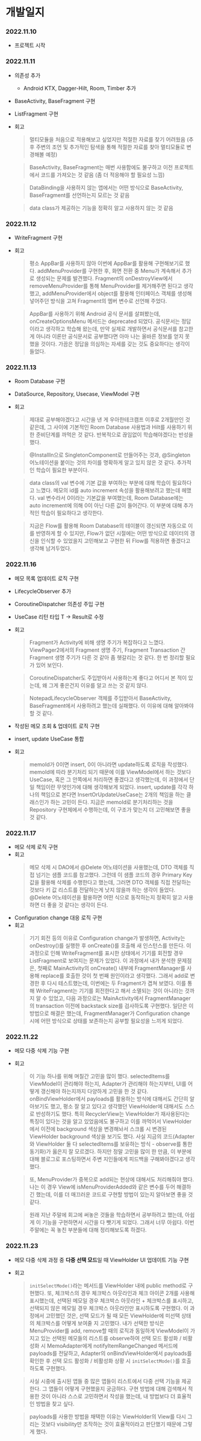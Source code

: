 # 개발일지

### 2022.11.10
- 프로젝트 시작

### 2022.11.11
- 의존성 추가
  - Android KTX, Dagger-Hilt, Room, Timber 추가
- BaseActivity, BaseFragment 구현
- ListFragment 구현
- 회고
    > 멀티모듈을 처음으로 적용해보고 싶었지만 적절한 자료를 찾기 어려웠음 (추후 주변의 조언 및 추가적인 탐색을 통해 적절한 자료를 찾아 멀티모듈로 변경해볼 예정)
  
    > BaseActivity, BaseFragment는 매번 사용함에도 불구하고 이전 프로젝트에서 코드를 가져오는 것 같음 (좀 더 적응해야 할 필요성 느낌)
    
    > DataBinding을 사용하지 않는 앱에서는 어떤 방식으로 BaseActivity, BaseFragment를 선언하는지 모르는 것 같음

    > data class가 제공하는 기능을 정확히 알고 사용하지 않는 것 같음

### 2022.11.12
- WriteFragment 구현
- 회고
    > 평소 AppBar를 사용하지 않아 이번에 AppBar를 활용해 구현해보기로 했다. addMenuProvider를 구현한 후, 화면 전환 중 Menu가 계속해서 추가로 생성되는 문제를 발견했다. Fragment의 onDestroyView에서 removeMenuProvider를 통해 MenuProvider를 제거해주면 된다고 생각했고, addMenuProvider에서 object를 활용해 인터페이스 객체를 생성해 넣어주던 방식을 고쳐 Fragment의 멤버 변수로 선언해 주었다.
    
    > AppBar를 사용하기 위해 Android 공식 문서를 살펴봤는데, onCreateOptionsMenu 메서드는 deprecated 되었다. 공식문서는 정답이라고 생각하고 학습해 왔는데, 만약 실제로 개발하면서 공식문서를 참고한 게 아니라 이론만 공식문서로 공부했다면 아마 나는 올바른 정보를 얻지 못 했을 것이다. 가끔은 정답을 의심하는 자세를 갖는 것도 중요하다는 생각이 들었다.
 
### 2022.11.13
- Room Database 구현
- DataSource, Repository, Usecase, ViewModel 구현
- 회고
  > 제대로 공부해야겠다고 시간을 낸 게 우아한테크캠프 이후로 2개월만인 것 같은데, 그 사이에 기본적인 Room Database 사용법과 Hilt를 사용하기 위한 준비단계를 까먹은 것 같다. 반복적으로 끊임없이 학습해야겠다는 반성을 했다.
  
  > @InstallIn으로 SingletonComponent로 만들어주는 것과, @Singleton 어노테이션을 붙이는 것의 차이를 명확하게 알고 있지 않은 것 같다. 추가적인 학습이 필요한 부분이다.
  
  > data class의 val 변수에 기본 값을 부여하는 부분에 대해 학습이 필요하다고 느꼈다. 메모의 id를 auto increment 속성을 활용해보려고 했는데 헤맸다. val 변수라서 0이라는 기본값을 부여했는데, Room Database에는 auto increment에 의해 0이 아닌 다른 값이 들어간다. 이 부분에 대해 추가적인 학습이 필요하다고 생각한다.
  
  > 지금은 Flow를 활용해 Room Database의 테이블이 갱신되면 자동으로 이를 반영하게 할 수 있지만, Flow가 없던 시절에는 어떤 방식으로 데이터의 갱신을 인식할 수 있었을지 고민해보고 구현한 뒤 Flow를 적용하면 좋겠다고 생각해 남겨두었다.

### 2022.11.16
- 메모 목록 업데이트 로직 구현
- LifecycleObserver 추가
- CoroutineDispatcher 의존성 주입 구현
- UseCase 리턴 타입 T -> Result<T>로 수정
- 회고
  > Fragment가 Activity에 비해 생명 주기가 복잡하다고 느꼈다. ViewPager2에서의 Fragment 생명 주기, Fragment Transaction 간 Fragment 생명 주기가 다른 것 같아 좀 헷갈리는 것 같다. 한 번 정리할 필요가 있어 보인다.
  
  > CoroutineDispatcher도 주입받아서 사용하는게 좋다고 어디서 본 적이 있는데, 왜 그게 좋은건지 이유를 알고 쓰는 것 같지 않다.
  
  > NotepadLifecycleObserver 객체를 주입받아서 BaseActivity, BaseFragment에서 사용하려고 했는데 실패했다. 이 이유에 대해 알아봐야 할 것 같다.

- 작성된 메모 조회 & 업데이트 로직 구현
- insert, update UseCase 통합
- 회고
  > memoId가 0이면 insert, 0이 아니라면 update하도록 로직을 작성했다. memoId에 따라 분기처리 되기 때문에 이를 ViewModel에서 하는 것보다 UseCase, 혹은 그 안쪽에서 처리하면 좋겠다고 생각했는데, 이 과정에서 단일 책임이란 무엇인가에 대해 생각해보게 되었다. insert, update를 각각 하나의 책임으로 본다면 InsertOrUpdateUseCase는 2개의 책임을 하는 클래스인가 하는 고민이 든다. 지금은 memoId로 분기처리하는 것을 Repository 구현체에서 수행하는데, 이 구조가 맞는지 더 고민해보면 좋을 것 같다.

### 2022.11.17
- 메모 삭제 로직 구현
- 회고
  > 메모 삭제 시 DAO에서 @Delete 어노테이션을 사용했는데, DTO 객체를 직접 넘기는 샘플 코드를 참고했다. 그런데 이 샘플 코드의 경우 Primary Key 값을 활용해 삭제를 수행한다고 했는데, 그러면 DTO 객체를 직접 전달하는 것보다 키 값 리스트를 전달하는게 낫지 않을까 하는 생각이 들었다. @Delete 어노테이션을 활용하면 어떤 식으로 동작하는지 정확히 알고 사용하면 더 좋을 것 같다는 생각이 든다.
- Configuration change 대응 로직 구현
- 회고
  > 기기 회전 등의 이유로 Configuration change가 발생하면, Activity는 onDestroy()를 실행한 후 onCreate()를 호출해 새 인스턴스를 만든다. 이 과정으로 인해 WriteFragment를 표시한 상태에서 기기를 회전할 경우 ListFragment로 보여지는 문제가 있었다. 이 과정에서 내가 분석한 문제점은, 첫째로 MainActivity의 onCreate() 내부에 FragmentManager를 사용해 replace를 호출한 것이 첫 번째 원인이라고 생각했다. 그래서 add로 변경한 후 다시 테스트했는데, 이번에는 두 Fragment가 겹쳐 보였다. 이를 통해 WriteFragment는 기기를 회전한다고 해서 소멸되는 것이 아니라는 것까지 알 수 있었고, 다음 과정으로는 MainActivity에서 FragmentManager의 transaction 이전에 backstack size를 검사하도록 구현했다. 일단은 이 방법으로 해결은 했는데, FragmentManager가 Configuration change 시에 어떤 방식으로 상태를 보존하는지 공부할 필요성을 느끼게 되었다.

### 2022.11.22
- 메모 다중 삭제 기능 구현
- 회고
  > 이 기능 하나를 위해 며칠간 고민을 많이 했다. selectedItems를 ViewModel이 관리해야 하는지, Adapter가 관리해야 하는지부터, UI를 어떻게 갱신해야 하는지까지 다양하게 고민을 한 것 같다. onBindViewHolder에서 payloads를 활용하는 방식에 대해서도 간단히 알아보기도 했고, 평소 잘 알고 있다고 생각했던 ViewHolder에 대해서도 스스로 반성하기도 했다. 특히 RecyclerView는 ViewHolder가 재사용된다는 특징이 있다는 것을 알고 있었음에도 불구하고 이를 까먹어서 ViewHolder에서 이전에 background 색상을 변경해놔서 스크롤 시 변경된 ViewHolder background 색상을 보기도 했다. 사실 지금의 코드(Adapter와 ViewHolder 둘 다 selectedItems를 보유하는 방식 - observe를 통한 동기화)가 옳은지 잘 모르겠다. 하지만 정말 고민을 많이 한 만큼, 이 부분에 대해 블로그로 포스팅하면서 주변 지인들에게 피드백을 구해봐야겠다고 생각했다.
  
  > 또, MenuProvider가 중복으로 add되는 현상에 대해서도 처리해줘야 했다. 나는 이 경우 View에 isMenuProviderAdded와 같은 변수를 두어 해결하긴 했는데, 이를 더 매끄러운 코드로 구현할 방법이 있는지 알아보면 좋을 것 같다.

  > 원래 지난 주말에 회고에 써놓은 것들을 학습하면서 공부하려고 했는데, 아쉽게 이 기능을 구현하면서 시간을 다 뺏기게 되었다. 그래서 너무 아쉽다. 이번 주말에는 꼭 놓친 부분들에 대해 정리해보도록 하겠다.

### 2022.11.23
- 메모 다중 삭제 과정 중 **다중 선택 모드**일 때 ViewHolder UI 업데이트 기능 구현
- 회고
  > `initSelectMode()`라는 메서드를 ViewHolder 내에 public method로 구현했다. 또, 체크박스의 경우 체크박스 아웃라인과 체크 아이콘 2개를 사용해 표시했는데, 선택된 메모일 경우 체크박스 아웃라인 + 체크박스를 표시하고, 선택되지 않은 메모일 경우 체크박스 아웃라인만 표시하도록 구현했다. 이 과정에서 고민했던 것은, 선택 모드가 될 때 모든 ViewHolder에 미선택 상태의 체크박스를 어떻게 보여줄 지 고민했다. 내가 선택한 방식은 MenuProvider를 add, remove할 때의 로직과 동일하게 ViewModel이 가지고 있는 선택된 메모들의 리스트를 observe하여 선택 모드 활성화 / 비활성화 시 MemoAdapter에게 notifyItemRangeChanged 메서드에 payloads를 전달하고, Adapter의 onBindViewHolder에서 payloads를 확인한 후 선택 모드 활성화 / 비활성화 상황 시 `initSelectMode()`를 호출하도록 구현했다.

  > 사실 시중에 출시된 앱들 중 많은 앱들이 리스트에서 다중 선택 기능을 제공한다. 그 앱들이 어떻게 구현했을지 궁금하다. 구현 방법에 대해 검색해서 적용한 것이 아니라 스스로 고민하면서 작성을 했는데, 내 방법보다 더 효율적인 방법을 찾고 싶다.

  > payloads를 사용한 방법을 채택한 이유는 ViewHolder의 View를 다시 그리는 것보다 visibility만 조작하는 것이 효율적이라고 판단했기 때문에 그렇게 했다.